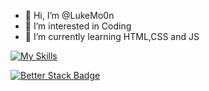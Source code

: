 - 👋 Hi, I’m @LukeMo0n
- 👀 I’m interested in Coding
- 🌱 I’m currently learning HTML,CSS and JS

[![My Skills](https://skillicons.dev/icons?i=html,js,css&theme=dark&perline=3)](https://skillicons.dev)


[![Better Stack Badge](https://uptime.betterstack.com/status-badges/v3/monitor/10eor.svg)](https://uptime.betterstack.com/?utm_source=status_badge)
